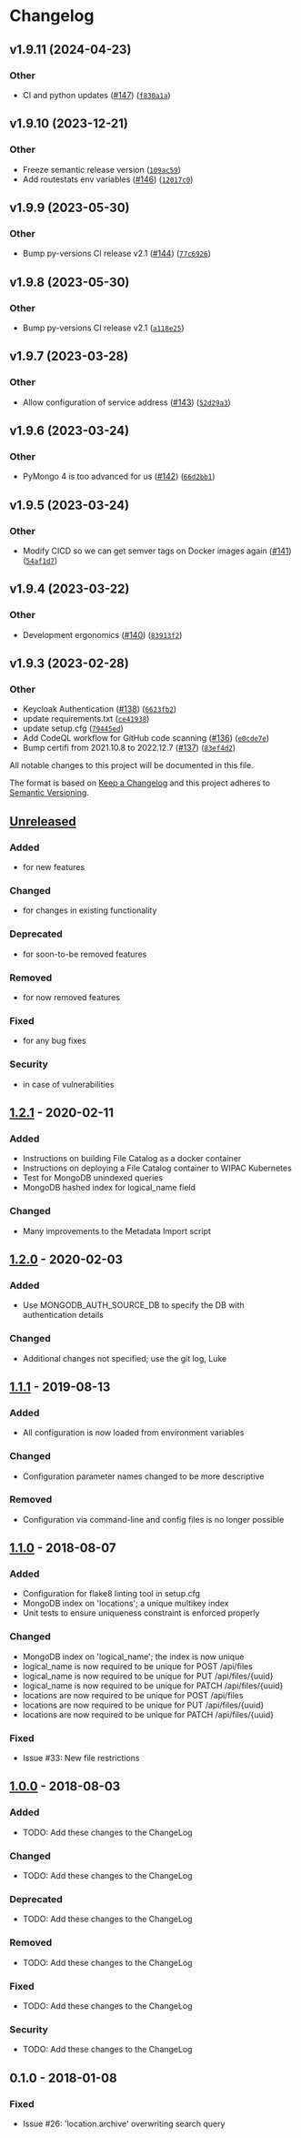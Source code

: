 # Changelog

<!--next-version-placeholder-->

## v1.9.11 (2024-04-23)

### Other

* CI and python updates ([#147](https://github.com/WIPACrepo/file_catalog/issues/147)) ([`f830a1a`](https://github.com/WIPACrepo/file_catalog/commit/f830a1abf306cf84d3ca01e63b37f932d65fca8f))

## v1.9.10 (2023-12-21)

### Other

* Freeze semantic release version ([`109ac59`](https://github.com/WIPACrepo/file_catalog/commit/109ac596abcfdcf3a98023d8eb207e1a5594cce1))
* Add routestats env variables ([#146](https://github.com/WIPACrepo/file_catalog/issues/146)) ([`12017c0`](https://github.com/WIPACrepo/file_catalog/commit/12017c049e50267f7529d2c8a965f92485b621d2))

## v1.9.9 (2023-05-30)
### Other

* Bump py-versions CI release v2.1 ([#144](https://github.com/WIPACrepo/file_catalog/issues/144)) ([`77c6926`](https://github.com/WIPACrepo/file_catalog/commit/77c6926dd9970852eae220fb310eaaac29c2e964))

## v1.9.8 (2023-05-30)
### Other

* Bump py-versions CI release v2.1 ([`a118e25`](https://github.com/WIPACrepo/file_catalog/commit/a118e254bc470984b534d66417c43b17b020aed8))

## v1.9.7 (2023-03-28)
### Other
* Allow configuration of service address ([#143](https://github.com/WIPACrepo/file_catalog/issues/143)) ([`52d29a3`](https://github.com/WIPACrepo/file_catalog/commit/52d29a3949015d850963a09b92482e4b8af5c4b4))

## v1.9.6 (2023-03-24)
### Other
* PyMongo 4 is too advanced for us ([#142](https://github.com/WIPACrepo/file_catalog/issues/142)) ([`66d2bb1`](https://github.com/WIPACrepo/file_catalog/commit/66d2bb1e55fd790d8814ecf2e2acb10f3621d096))

## v1.9.5 (2023-03-24)
### Other
* Modify CICD so we can get semver tags on Docker images again ([#141](https://github.com/WIPACrepo/file_catalog/issues/141)) ([`54af1d7`](https://github.com/WIPACrepo/file_catalog/commit/54af1d7a3703056049a746048c26ae6e743e8a8b))

## v1.9.4 (2023-03-22)
### Other
* Development ergonomics ([#140](https://github.com/WIPACrepo/file_catalog/issues/140)) ([`83913f2`](https://github.com/WIPACrepo/file_catalog/commit/83913f259c77903ce5bde421efab9669a4276dd0))

## v1.9.3 (2023-02-28)
### Other
* Keycloak Authentication ([#138](https://github.com/WIPACrepo/file_catalog/issues/138)) ([`6623fb2`](https://github.com/WIPACrepo/file_catalog/commit/6623fb2d5dfb168ce41e002ed0f85bac5d3f63f8))
* <bot> update requirements.txt ([`ce41938`](https://github.com/WIPACrepo/file_catalog/commit/ce41938361a81dfc4ddc74cd073355c40a11be03))
* <bot> update setup.cfg ([`79445ed`](https://github.com/WIPACrepo/file_catalog/commit/79445ed947bd012efc0462f7218a1e328bd8cc46))
* Add CodeQL workflow for GitHub code scanning ([#136](https://github.com/WIPACrepo/file_catalog/issues/136)) ([`e0cde7e`](https://github.com/WIPACrepo/file_catalog/commit/e0cde7eb3b7dfeb3e34b71e0bc990a799979ebcf))
* Bump certifi from 2021.10.8 to 2022.12.7 ([#137](https://github.com/WIPACrepo/file_catalog/issues/137)) ([`83ef4d2`](https://github.com/WIPACrepo/file_catalog/commit/83ef4d2f35a45d87ed481595a9c0394453adbf84))

All notable changes to this project will be documented in this file.

The format is based on [Keep a Changelog](http://keepachangelog.com/en/1.0.0/)
and this project adheres to [Semantic Versioning](http://semver.org/spec/v2.0.0.html).

## [Unreleased]
### Added
- for new features
### Changed
- for changes in existing functionality
### Deprecated
- for soon-to-be removed features
### Removed
- for now removed features
### Fixed
- for any bug fixes
### Security
- in case of vulnerabilities

## [1.2.1] - 2020-02-11
### Added
- Instructions on building File Catalog as a docker container
- Instructions on deploying a File Catalog container to WIPAC Kubernetes
- Test for MongoDB unindexed queries
- MongoDB hashed index for logical_name field
### Changed
- Many improvements to the Metadata Import script

## [1.2.0] - 2020-02-03
### Added
- Use MONGODB_AUTH_SOURCE_DB to specify the DB with authentication details
### Changed
- Additional changes not specified; use the git log, Luke

## [1.1.1] - 2019-08-13
### Added
- All configuration is now loaded from environment variables
### Changed
- Configuration parameter names changed to be more descriptive
### Removed
- Configuration via command-line and config files is no longer possible

## [1.1.0] - 2018-08-07
### Added
- Configuration for flake8 linting tool in setup.cfg
- MongoDB index on 'locations'; a unique multikey index
- Unit tests to ensure uniqueness constraint is enforced properly
### Changed
- MongoDB index on 'logical_name'; the index is now unique
- logical_name is now required to be unique for POST /api/files
- logical_name is now required to be unique for PUT /api/files/{uuid}
- logical_name is now required to be unique for PATCH /api/files/{uuid}
- locations are now required to be unique for POST /api/files
- locations are now required to be unique for PUT /api/files/{uuid}
- locations are now required to be unique for PATCH /api/files/{uuid}
### Fixed
- Issue #33: New file restrictions

## [1.0.0] - 2018-08-03
### Added
- TODO: Add these changes to the ChangeLog
### Changed
- TODO: Add these changes to the ChangeLog
### Deprecated
- TODO: Add these changes to the ChangeLog
### Removed
- TODO: Add these changes to the ChangeLog
### Fixed
- TODO: Add these changes to the ChangeLog
### Security
- TODO: Add these changes to the ChangeLog

## 0.1.0 - 2018-01-08
### Fixed
- Issue #26: 'location.archive' overwriting search query

[Unreleased]: https://github.com/WIPACrepo/file_catalog/compare/1.2.1...HEAD
[1.2.1]: https://github.com/WIPACrepo/file_catalog/compare/1.2.0...1.2.1
[1.2.0]: https://github.com/WIPACrepo/file_catalog/compare/1.1.1...1.2.0
[1.1.1]: https://github.com/WIPACrepo/file_catalog/compare/1.1.0...1.1.1
[1.1.0]: https://github.com/WIPACrepo/file_catalog/compare/1.0.0...1.1.0
[1.0.0]: https://github.com/WIPACrepo/file_catalog/compare/0.1.0...1.0.0
